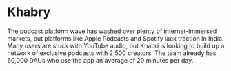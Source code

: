 # Khabry
The podcast platform wave has washed over plenty of internet-immersed markets, but platforms like Apple Podcasts and Spotify lack traction in India. Many users are stuck with YouTube audio, but Khabri is looking to build up a network of exclusive podcasts with 2,500 creators. The team already has 60,000 DAUs who use the app an average of 20 minutes per day.
